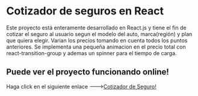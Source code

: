 # Cotizador de seguros en React

Este proyecto está enteramente desarrollado en React.js y tiene el fin de cotizar el seguro al usuario segun el modelo del auto, marca(región) y plan que quiera elegir. Varian los precios tomando en cuenta todos los puntos anteriores.
Se implementa una pequeña animacion en el precio total con react-transition-group y ademas un spinner para el tiempo de carga.

## Puede ver el proyecto funcionando online!

Haga click en el siguiente enlace --->[Cotizador de Seguro!](https://cotizadorseguros-zapata.netlify.app/)

